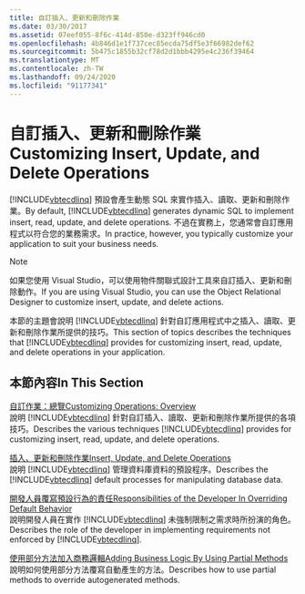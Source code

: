 ```yaml
---
title: 自訂插入、更新和刪除作業
ms.date: 03/30/2017
ms.assetid: 07eef055-8f6c-414d-850e-d323ff946cd0
ms.openlocfilehash: 4b846d1e1f737cec85ecda75df5e3f66982def62
ms.sourcegitcommit: 5b475c1855b32cf78d2d1bbb4295e4c236f39464
ms.translationtype: MT
ms.contentlocale: zh-TW
ms.lasthandoff: 09/24/2020
ms.locfileid: "91177341"
---
```

# <a name="customizing-insert-update-and-delete-operations"></a><span data-ttu-id="bd2c0-102">自訂插入、更新和刪除作業</span><span class="sxs-lookup"><span data-stu-id="bd2c0-102">Customizing Insert, Update, and Delete Operations</span></span>

<span data-ttu-id="bd2c0-103">[!INCLUDE[vbtecdlinq](../../../../../../includes/vbtecdlinq-md.md)] 預設會產生動態 SQL 來實作插入、讀取、更新和刪除作業。</span><span class="sxs-lookup"><span data-stu-id="bd2c0-103">By default, [!INCLUDE[vbtecdlinq](../../../../../../includes/vbtecdlinq-md.md)] generates dynamic SQL to implement insert, read, update, and delete operations.</span></span> <span data-ttu-id="bd2c0-104">不過在實務上，您通常會自訂應用程式以符合您的業務需求。</span><span class="sxs-lookup"><span data-stu-id="bd2c0-104">In practice, however, you typically customize your application to suit your business needs.</span></span>  
  
> [!NOTE]
> <span data-ttu-id="bd2c0-105">如果您使用 Visual Studio，可以使用物件關聯式設計工具來自訂插入、更新和刪除動作。</span><span class="sxs-lookup"><span data-stu-id="bd2c0-105">If you are using Visual Studio, you can use the Object Relational Designer to customize insert, update, and delete actions.</span></span>  
  
 <span data-ttu-id="bd2c0-106">本節的主題會說明 [!INCLUDE[vbtecdlinq](../../../../../../includes/vbtecdlinq-md.md)] 針對自訂應用程式中之插入、讀取、更新和刪除作業所提供的技巧。</span><span class="sxs-lookup"><span data-stu-id="bd2c0-106">This section of topics describes the techniques that [!INCLUDE[vbtecdlinq](../../../../../../includes/vbtecdlinq-md.md)] provides for customizing insert, read, update, and delete operations in your application.</span></span>  
  
## <a name="in-this-section"></a><span data-ttu-id="bd2c0-107">本節內容</span><span class="sxs-lookup"><span data-stu-id="bd2c0-107">In This Section</span></span>  

 [<span data-ttu-id="bd2c0-108">自訂作業：總覽</span><span class="sxs-lookup"><span data-stu-id="bd2c0-108">Customizing Operations: Overview</span></span>](customizing-operations-overview.md)  
 <span data-ttu-id="bd2c0-109">說明 [!INCLUDE[vbtecdlinq](../../../../../../includes/vbtecdlinq-md.md)] 針對自訂插入、讀取、更新和刪除作業所提供的各項技巧。</span><span class="sxs-lookup"><span data-stu-id="bd2c0-109">Describes the various techniques [!INCLUDE[vbtecdlinq](../../../../../../includes/vbtecdlinq-md.md)] provides for customizing insert, read, update, and delete operations.</span></span>  
  
 [<span data-ttu-id="bd2c0-110">插入、更新和刪除作業</span><span class="sxs-lookup"><span data-stu-id="bd2c0-110">Insert, Update, and Delete Operations</span></span>](insert-update-and-delete-operations.md)  
 <span data-ttu-id="bd2c0-111">說明 [!INCLUDE[vbtecdlinq](../../../../../../includes/vbtecdlinq-md.md)] 管理資料庫資料的預設程序。</span><span class="sxs-lookup"><span data-stu-id="bd2c0-111">Describes the [!INCLUDE[vbtecdlinq](../../../../../../includes/vbtecdlinq-md.md)] default processes for manipulating database data.</span></span>  
  
 [<span data-ttu-id="bd2c0-112">開發人員覆寫預設行為的責任</span><span class="sxs-lookup"><span data-stu-id="bd2c0-112">Responsibilities of the Developer In Overriding Default Behavior</span></span>](responsibilities-of-the-developer-in-overriding-default-behavior.md)  
 <span data-ttu-id="bd2c0-113">說明開發人員在實作 [!INCLUDE[vbtecdlinq](../../../../../../includes/vbtecdlinq-md.md)] 未強制限制之需求時所扮演的角色。</span><span class="sxs-lookup"><span data-stu-id="bd2c0-113">Describes the role of the developer in implementing requirements not enforced by [!INCLUDE[vbtecdlinq](../../../../../../includes/vbtecdlinq-md.md)].</span></span>  
  
 [<span data-ttu-id="bd2c0-114">使用部分方法加入商務邏輯</span><span class="sxs-lookup"><span data-stu-id="bd2c0-114">Adding Business Logic By Using Partial Methods</span></span>](adding-business-logic-by-using-partial-methods.md)  
 <span data-ttu-id="bd2c0-115">說明如何使用部分方法覆寫自動產生的方法。</span><span class="sxs-lookup"><span data-stu-id="bd2c0-115">Describes how to use partial methods to override autogenerated methods.</span></span>

